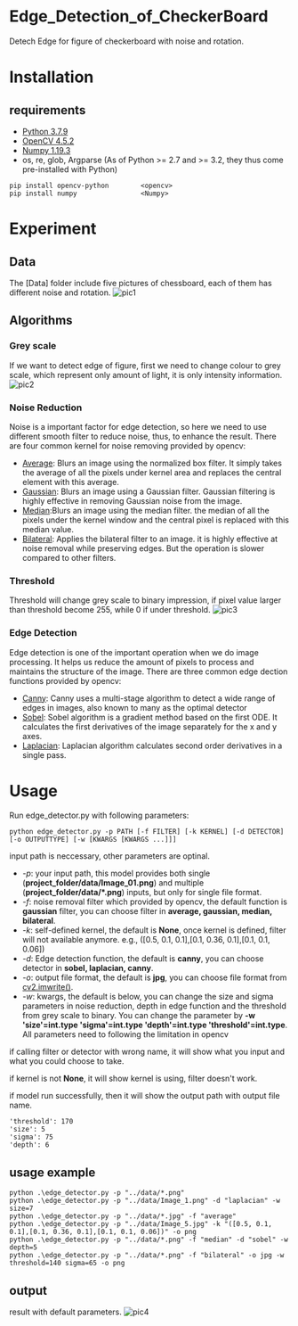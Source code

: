 # Edge_Detection_of_CheckerBoard
Detech Edge for figure of checkerboard with noise and rotation. 
# Installation
## requirements
* [Python 3.7.9](https://www.python.org/downloads/)
* [OpenCV 4.5.2](https://pypi.org/project/opencv-python/)
* [Numpy 1.19.3](https://pypi.org/project/numpy/)
* os, re, glob, Argparse (As of Python >= 2.7 and >= 3.2, they thus come pre-installed with Python) 
```
pip install opencv-python        <opencv>
pip install numpy                <Numpy>
```

# Experiment
## Data
The [Data] folder include five pictures of chessboard, each of them has different noise and rotation.
![pic1](https://user-images.githubusercontent.com/70020458/122487395-7739db80-cfdb-11eb-9e0e-845e6e1116b7.jpg)

## Algorithms
### Grey scale
If we want to detect edge of figure, first we need to change colour to grey scale, which represent only amount of light, it is only intensity information.
![pic2](https://user-images.githubusercontent.com/70020458/122487398-786b0880-cfdb-11eb-8c89-4f4bb00daf8c.jpg)

### Noise Reduction
Noise is a important factor for edge detection, so here we need to use different smooth filter to reduce noise, thus, to enhance the result.
There are four common kernel for noise removing provided by opencv: 
* [Average](https://docs.opencv.org/3.4/d4/d86/group__imgproc__filter.html#ga8c45db9afe636703801b0b2e440fce37): Blurs an image using the normalized box filter. It simply takes the average of all the pixels under kernel area and replaces the central element with this average.
* [Gaussian](https://docs.opencv.org/3.4/d4/d86/group__imgproc__filter.html#gaabe8c836e97159a9193fb0b11ac52cf1): Blurs an image using a Gaussian filter. Gaussian filtering is highly effective in removing Gaussian noise from the image.
* [Median](https://docs.opencv.org/3.4/d4/d86/group__imgproc__filter.html#ga564869aa33e58769b4469101aac458f9):Blurs an image using the median filter. the median of all the pixels under the kernel window and the central pixel is replaced with this median value.
* [Bilateral](https://docs.opencv.org/3.4/d4/d86/group__imgproc__filter.html#ga9d7064d478c95d60003cf839430737ed): Applies the bilateral filter to an image. it is highly effective at noise removal while preserving edges. But the operation is slower compared to other filters. 

### Threshold
Threshold will change grey scale to binary impression, if pixel value larger than threshold become 255, while 0 if under threshold.
![pic3](https://user-images.githubusercontent.com/70020458/122487400-799c3580-cfdb-11eb-8177-e84ef6c69cf1.jpg)

### Edge Detection
Edge detection is one of the important operation when we do image processing. It helps us reduce the amount of pixels to process and maintains the structure of the image. There are three common edge dection functions provided by opencv:
* [Canny](https://docs.opencv.org/3.4/da/d22/tutorial_py_canny.html): Canny uses a multi-stage algorithm to detect a wide range of edges in images, also known to many as the optimal detector
* [Sobel](https://docs.opencv.org/3.4/d2/d2c/tutorial_sobel_derivatives.html): Sobel algorithm is a gradient method based on the first ODE. It calculates the first derivatives of the image separately for the x and y axes.
* [Laplacian](https://docs.opencv.org/3.4/d5/db5/tutorial_laplace_operator.html): Laplacian algorithm calculates second order derivatives in a single pass.

# Usage
Run edge_detector.py with following parameters:
```
python edge_detector.py -p PATH [-f FILTER] [-k KERNEL] [-d DETECTOR] [-o OUTPUTTYPE] [-w [KWARGS [KWARGS ...]]]
```
input path is neccessary, other parameters are optinal.

- *-p*: your input path, this model provides both single (**project_folder/data/Image_01.png**) and multiple (**project_folder/data/*.png**) inputs, but only for single file format.
- *-f*: noise removal filter which provided by opencv, the default function is **gaussian** filter, you can choose filter in **average, gaussian, median, bilateral**.
- *-k*: self-defined kernel, the default is **None**, once kernel is defined, filter will not available anymore. e.g., ([0.5, 0.1, 0.1],[0.1, 0.36, 0.1],[0.1, 0.1, 0.06])
- *-d*: Edge detection function, the default is **canny**, you can choose detector in **sobel, laplacian, canny**.
- *-o*: output file format, the default is **jpg**, you can choose file format from [cv2.imwrite()](https://docs.opencv.org/3.4/d4/da8/group__imgcodecs.html#gabbc7ef1aa2edfaa87772f1202d67e0ce).
- *-w*: kwargs, the default is below, you can change the size and sigma parameters in noise reduction, depth in edge function and the threshold from grey scale to binary. You can change the parameter by **-w 'size'=int.type 'sigma'=int.type 'depth'=int.type 'threshold'=int.type**. All parameters need to following the limitation in opencv

if calling filter or detector with wrong name, it will show what you input and what you could choose to take.

if kernel is not **None**, it will show kernel is using, filter doesn't work.

if model run successfully, then it will show the output path with output file name.
```
'threshold': 170 
'size': 5
'sigma': 75
'depth': 6
```

## usage example
```
python .\edge_detector.py -p "../data/*.png"
python .\edge_detector.py -p "../data/Image_1.png" -d "laplacian" -w size=7
python .\edge_detector.py -p "../data/*.jpg" -f "average"
python .\edge_detector.py -p "../data/Image_5.jpg" -k "([0.5, 0.1, 0.1],[0.1, 0.36, 0.1],[0.1, 0.1, 0.06])" -o png
python .\edge_detector.py -p "../data/*.png" -f "median" -d "sobel" -w depth=5
python .\edge_detector.py -p "../data/*.png" -f "bilateral" -o jpg -w threshold=140 sigma=65 -o png
```

## output
result with default parameters.
![pic4](https://user-images.githubusercontent.com/70020458/122487642-03e49980-cfdc-11eb-9ce7-8be708b51de3.jpg)
